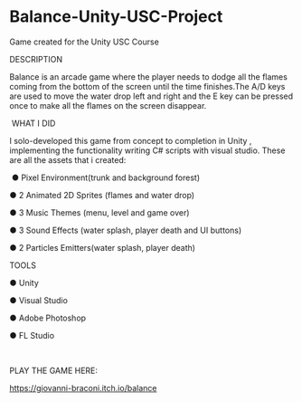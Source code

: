 # Balance-Unity-USC-Project
Game created for the Unity USC Course

DESCRIPTION



Balance is an arcade game where the player needs to dodge all the flames coming from the bottom of the screen until the time finishes.The A/D keys are used to move the water drop left and right and the E key can be pressed once to make all the flames on the screen disappear.

​
WHAT I DID

 

I solo-developed this game from concept to completion in Unity , implementing the functionality writing C# scripts with visual studio. These are all the assets that i created:

​
● Pixel Environment(trunk and background forest)

● 2 Animated 2D Sprites (flames and water drop)

● 3 Music Themes (menu, level and game over)

● 3 Sound Effects (water splash, player death and UI buttons)

● 2 Particles Emitters(water splash, player death)

 
TOOLS

 

● Unity

● Visual Studio

● Adobe Photoshop

● FL Studio

​

PLAY THE GAME HERE:

https://giovanni-braconi.itch.io/balance
